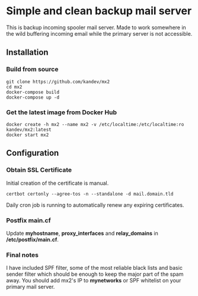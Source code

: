 # Simple and clean backup mail server #
This is backup incoming spooler mail server. Made to work somewhere in the wild buffering incoming email while the primary server is not accessible.

## Installation ##
### Build from source ###
```
git clone https://github.com/kandev/mx2
cd mx2
docker-compose build
docker-compose up -d
```
### Get the latest image from Docker Hub ###
```
docker create -h mx2 --name mx2 -v /etc/localtime:/etc/localtime:ro kandev/mx2:latest
docker start mx2
```

## Configuration ##

### Obtain SSL Certificate ###
Initial creation of the certificate is manual.
```
certbot certonly --agree-tos -n --standalone -d mail.domain.tld
```
Daily cron job is running to automatically renew any expiring certificates.

### Postfix main.cf ###
Update **myhostname**, **proxy_interfaces** and **relay_domains** in **/etc/postfix/main.cf**.

### Final notes ###
I have included SPF filter, some of the most reliable black lists and basic sender filter which should be enough to keep the major part of the spam away.
You should add mx2's IP to **mynetworks** or SPF whitelist on your primary mail server.
